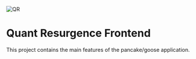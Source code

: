 ![QR](https://quantresurgencemhy2069p5074.s3.eu-west-2.amazonaws.com/logos/QRLogo_small.png)

# Quant Resurgence Frontend

This project contains the main features of the pancake/goose application.

